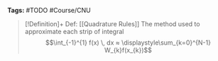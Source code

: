 **Tags:** #TODO #Course/CNU 

> [!Definition]+ Def: [[Quadrature Rules]]
> The method used to approximate each strip of integral
> $$\int_{-1}^{1} f(x) \, dx ≈ \displaystyle\sum_{k=0}^{N-1}  W_{k}f(x_{k})$$
> 
